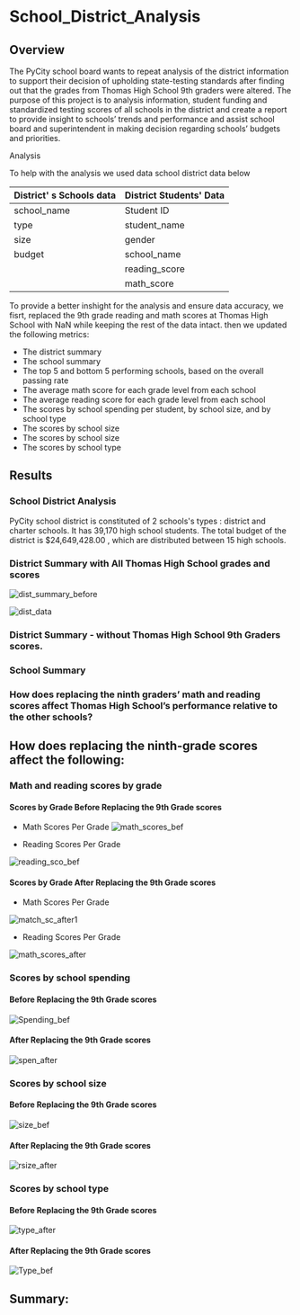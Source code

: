 # School_District_Analysis

## Overview 

The PyCity school board wants to repeat analysis of the district information to support their decision of upholding state-testing standards after finding out that the grades from Thomas High School 9th graders were altered. 
The purpose of this project is to analysis information, student funding and standardized testing scores of all schools in the district and create a report to provide insight to schools’ trends and performance and assist school board and superintendent in making decision regarding schools’ budgets and priorities. 

Analysis

To help with the analysis we used data school district data below

| District' s Schools data | District Students' Data |
|--------------|---------------|                
|school_name   | Student ID    |
| type         | student_name  |
| size         | gender        |
| budget       | school_name   |
|              |reading_score  | 
|              | math_score    |

To provide a better inshight for the analysis and ensure data accuracy, we fisrt, replaced the 9th grade reading and math scores at Thomas High School with NaN while keeping the rest of the data intact. then we updated the following metrics:

- The district summary
- The school summary
- The top 5 and bottom 5 performing schools, based on the overall passing rate
- The average math score for each grade level from each school
- The average reading score for each grade level from each school
- The scores by school spending per student, by school size, and by school type
- The scores by school size
- The scores by school size
- The scores by school type

## Results

### School District Analysis
PyCity school district is constituted of 2 schools's types : district and charter schools. It has 39,170 high school students. The total budget of the district is $24,649,428.00 , which are distributed between 15 high schools.  

### District Summary with All Thomas High School grades and scores

![dist_summary_before](https://github.com/assaci/School_District_Analysis/blob/main/dist_summary_before.PNG?raw=true)
 
![dist_data](https://github.com/assaci/School_District_Analysis/blob/main/dist_data.PNG?raw=true)

### District Summary - without Thomas High School 9th Graders scores. 
### School Summary 
### How does replacing the ninth graders’ math and reading scores affect Thomas High School’s performance relative to the other schools?

## How does replacing the ninth-grade scores affect the following:

### Math and reading scores by grade

#### Scores by Grade Before Replacing the 9th Grade scores

- Math Scores Per Grade
![math_scores_bef](https://github.com/assaci/School_District_Analysis/blob/main/math_scores_bef.PNG?raw=true)

- Reading Scores Per Grade

![reading_sco_bef](https://github.com/assaci/School_District_Analysis/blob/main/reading_sco_bef.PNG?raw=true)

#### Scores by Grade After Replacing the 9th Grade scores

- Math Scores Per Grade

![match_sc_after1](https://github.com/assaci/School_District_Analysis/blob/main/match_sc_after1.PNG?raw=true)

- Reading Scores Per Grade

![math_scores_after](https://github.com/assaci/School_District_Analysis/blob/main/math_scores_after.PNG?raw=true)

### Scores by school spending

#### Before Replacing the 9th Grade scores

![Spending_bef](https://github.com/assaci/School_District_Analysis/blob/main/Spending_bef.PNG?raw=true)

#### After Replacing the 9th Grade scores

![spen_after](https://github.com/assaci/School_District_Analysis/blob/main/spen_after.PNG?raw=true)

### Scores by school size

#### Before Replacing the 9th Grade scores

![size_bef](https://github.com/assaci/School_District_Analysis/blob/main/size_bef.PNG?raw=true)

#### After Replacing the 9th Grade scores
![rsize_after](https://github.com/assaci/School_District_Analysis/blob/main/size_after.PNG?raw=true)

### Scores by school type

#### Before Replacing the 9th Grade scores

![type_after](https://github.com/assaci/School_District_Analysis/blob/main/type_after.PNG?raw=true)

#### After Replacing the 9th Grade scores

![Type_bef](https://github.com/assaci/School_District_Analysis/blob/main/Type_bef.PNG?raw=true)

## Summary: 







